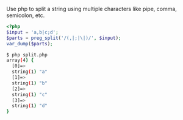 Use php to split a string using multiple characters like pipe, comma, semicolon, etc.
```php
<?php
$input = 'a,b|c;d';
$parts = preg_split('/(,|;|\|)/', $input);
var_dump($parts);
```
```bash
$ php split.php
array(4) {
  [0]=>
  string(1) "a"
  [1]=>
  string(1) "b"
  [2]=>
  string(1) "c"
  [3]=>
  string(1) "d"
}
```